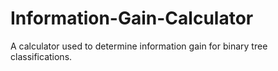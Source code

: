 # Information-Gain-Calculator

A calculator used to determine information gain for binary tree classifications.
